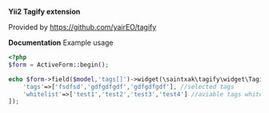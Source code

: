 **Yii2 Tagify extension**

Provided by https://github.com/yairEO/tagify

**Documentation**
Example usage
```php
<?php
$form = ActiveForm::begin();

echo $form->field($model,'tags[]')->widget(\saintxak\tagify\widget\Tagify::class,[
    'tags'=>['fsdfsd','gdfgdfgdf','gdfgdfgdf'], //selected tags
    'whitelist'=>['test1','test2','test3','test4'] //aviable tags whitelist
]);

```